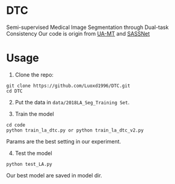 # DTC
Semi-supervised Medical Image Segmentation through Dual-task Consistency
Our code is origin from [UA-MT](https://github.com/yulequan/UA-MT) and [SASSNet](https://github.com/kleinzcy/SASSnet)

# Usage

1. Clone the repo:
```
git clone https://github.com/Luoxd1996/DTC.git 
cd DTC
```
2. Put the data in `data/2018LA_Seg_Training Set`.

3. Train the model
```
cd code
python train_la_dtc.py or python train_la_dtc_v2.py
```

Params are the best setting in our experiment.

4. Test the model
```
python test_LA.py
```
Our best model are saved in model dir.
